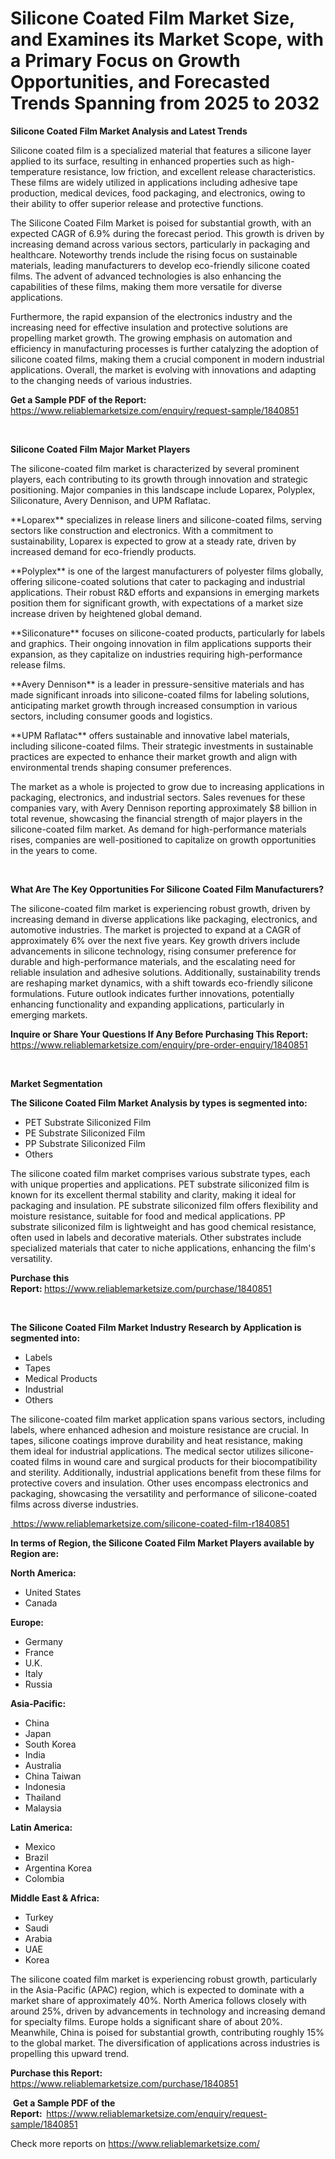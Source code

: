 <p><h1>Silicone Coated Film Market Size, and Examines its Market Scope, with a Primary Focus on Growth Opportunities, and Forecasted Trends Spanning from 2025 to 2032</h1></p><p><strong>Silicone Coated Film Market Analysis and Latest Trends</strong></p>
<p><p>Silicone coated film is a specialized material that features a silicone layer applied to its surface, resulting in enhanced properties such as high-temperature resistance, low friction, and excellent release characteristics. These films are widely utilized in applications including adhesive tape production, medical devices, food packaging, and electronics, owing to their ability to offer superior release and protective functions.</p><p>The Silicone Coated Film Market is poised for substantial growth, with an expected CAGR of 6.9% during the forecast period. This growth is driven by increasing demand across various sectors, particularly in packaging and healthcare. Noteworthy trends include the rising focus on sustainable materials, leading manufacturers to develop eco-friendly silicone coated films. The advent of advanced technologies is also enhancing the capabilities of these films, making them more versatile for diverse applications.</p><p>Furthermore, the rapid expansion of the electronics industry and the increasing need for effective insulation and protective solutions are propelling market growth. The growing emphasis on automation and efficiency in manufacturing processes is further catalyzing the adoption of silicone coated films, making them a crucial component in modern industrial applications. Overall, the market is evolving with innovations and adapting to the changing needs of various industries.</p></p>
<p><strong>Get a Sample PDF of the Report:&nbsp;</strong> <a href="https://www.reliablemarketsize.com/enquiry/request-sample/1840851?utm_campaign=2640&utm_medium=2&utm_source=Github&utm_content=ia&utm_term=01042025&utm_id=silicone-coated-film">https://www.reliablemarketsize.com/enquiry/request-sample/1840851</a></p>
<p>&nbsp;</p>
<p><strong>Silicone Coated Film Major Market Players</strong></p>
<p><p>The silicone-coated film market is characterized by several prominent players, each contributing to its growth through innovation and strategic positioning. Major companies in this landscape include Loparex, Polyplex, Siliconature, Avery Dennison, and UPM Raflatac.</p><p>**Loparex** specializes in release liners and silicone-coated films, serving sectors like construction and electronics. With a commitment to sustainability, Loparex is expected to grow at a steady rate, driven by increased demand for eco-friendly products. </p><p>**Polyplex** is one of the largest manufacturers of polyester films globally, offering silicone-coated solutions that cater to packaging and industrial applications. Their robust R&D efforts and expansions in emerging markets position them for significant growth, with expectations of a market size increase driven by heightened global demand.</p><p>**Siliconature** focuses on silicone-coated products, particularly for labels and graphics. Their ongoing innovation in film applications supports their expansion, as they capitalize on industries requiring high-performance release films.</p><p>**Avery Dennison** is a leader in pressure-sensitive materials and has made significant inroads into silicone-coated films for labeling solutions, anticipating market growth through increased consumption in various sectors, including consumer goods and logistics.</p><p>**UPM Raflatac** offers sustainable and innovative label materials, including silicone-coated films. Their strategic investments in sustainable practices are expected to enhance their market growth and align with environmental trends shaping consumer preferences.</p><p>The market as a whole is projected to grow due to increasing applications in packaging, electronics, and industrial sectors. Sales revenues for these companies vary, with Avery Dennison reporting approximately $8 billion in total revenue, showcasing the financial strength of major players in the silicone-coated film market. As demand for high-performance materials rises, companies are well-positioned to capitalize on growth opportunities in the years to come.</p></p>
<p>&nbsp;</p>
<p><strong>What Are The Key Opportunities For Silicone Coated Film Manufacturers?</strong></p>
<p><p>The silicone-coated film market is experiencing robust growth, driven by increasing demand in diverse applications like packaging, electronics, and automotive industries. The market is projected to expand at a CAGR of approximately 6% over the next five years. Key growth drivers include advancements in silicone technology, rising consumer preference for durable and high-performance materials, and the escalating need for reliable insulation and adhesive solutions. Additionally, sustainability trends are reshaping market dynamics, with a shift towards eco-friendly silicone formulations. Future outlook indicates further innovations, potentially enhancing functionality and expanding applications, particularly in emerging markets.</p></p>
<p><strong>Inquire or Share Your Questions If Any Before Purchasing This Report:</strong> <a href="https://www.reliablemarketsize.com/enquiry/pre-order-enquiry/1840851?utm_campaign=2640&utm_medium=2&utm_source=Github&utm_content=ia&utm_term=01042025&utm_id=silicone-coated-film">https://www.reliablemarketsize.com/enquiry/pre-order-enquiry/1840851</a></p>
<p>&nbsp;</p>
<p><strong>Market Segmentation</strong></p>
<p><strong>The Silicone Coated Film Market Analysis by types is segmented into:</strong></p>
<p><ul><li>PET Substrate Siliconized Film</li><li>PE Substrate Siliconized Film</li><li>PP Substrate Siliconized Film</li><li>Others</li></ul></p>
<p><p>The silicone coated film market comprises various substrate types, each with unique properties and applications. PET substrate siliconized film is known for its excellent thermal stability and clarity, making it ideal for packaging and insulation. PE substrate siliconized film offers flexibility and moisture resistance, suitable for food and medical applications. PP substrate siliconized film is lightweight and has good chemical resistance, often used in labels and decorative materials. Other substrates include specialized materials that cater to niche applications, enhancing the film's versatility.</p></p>
<p><strong>Purchase this Report:&nbsp;</strong><a href="https://www.reliablemarketsize.com/purchase/1840851?utm_campaign=2640&utm_medium=2&utm_source=Github&utm_content=ia&utm_term=01042025&utm_id=silicone-coated-film">https://www.reliablemarketsize.com/purchase/1840851</a></p>
<p>&nbsp;</p>
<p><strong>The Silicone Coated Film Market Industry Research by Application is segmented into:</strong></p>
<p><ul><li>Labels</li><li>Tapes</li><li>Medical Products</li><li>Industrial</li><li>Others</li></ul></p>
<p><p>The silicone-coated film market application spans various sectors, including labels, where enhanced adhesion and moisture resistance are crucial. In tapes, silicone coatings improve durability and heat resistance, making them ideal for industrial applications. The medical sector utilizes silicone-coated films in wound care and surgical products for their biocompatibility and sterility. Additionally, industrial applications benefit from these films for protective covers and insulation. Other uses encompass electronics and packaging, showcasing the versatility and performance of silicone-coated films across diverse industries.</p></p>
<p><a href="https://www.reliablemarketsize.com/silicone-coated-film-r1840851?utm_campaign=2640&utm_medium=2&utm_source=Github&utm_content=ia&utm_term=01042025&utm_id=silicone-coated-film">&nbsp;https://www.reliablemarketsize.com/silicone-coated-film-r1840851</a></p>
<p><strong>In terms of Region, the Silicone Coated Film Market Players available by Region are:</strong></p>
<p>
    <p> <strong> North America: </strong>
        <ul>
            <li>United States</li>
            <li>Canada</li>
        </ul>
        </p> 
    <p> <strong> Europe: </strong>
        <ul>
            <li>Germany</li>
            <li>France</li>
            <li>U.K.</li>
            <li>Italy</li>
            <li>Russia</li>
        </ul>
        </p> 
    <p> <strong> Asia-Pacific: </strong>
        <ul>
            <li>China</li>
            <li>Japan</li>
            <li>South Korea</li>
            <li>India</li>
            <li>Australia</li>
            <li>China Taiwan</li>
            <li>Indonesia</li>
            <li>Thailand</li>
            <li>Malaysia</li>
        </ul>
        </p> 
    <p> <strong> Latin America: </strong>
        <ul>
            <li>Mexico</li>
            <li>Brazil</li>
            <li>Argentina Korea</li>
            <li>Colombia</li>
        </ul>
        </p> 
    <p> <strong> Middle East & Africa: </strong>
        <ul>
            <li>Turkey</li>
            <li>Saudi</li>
            <li>Arabia</li>
            <li>UAE</li>
            <li>Korea</li>
        </ul>
    </p>
    </p>
<p><p>The silicone coated film market is experiencing robust growth, particularly in the Asia-Pacific (APAC) region, which is expected to dominate with a market share of approximately 40%. North America follows closely with around 25%, driven by advancements in technology and increasing demand for specialty films. Europe holds a significant share of about 20%. Meanwhile, China is poised for substantial growth, contributing roughly 15% to the global market. The diversification of applications across industries is propelling this upward trend.</p></p>
<p><strong>Purchase this Report: </strong><a href="https://www.reliablemarketsize.com/purchase/1840851?utm_campaign=2640&utm_medium=2&utm_source=Github&utm_content=ia&utm_term=01042025&utm_id=silicone-coated-film">https://www.reliablemarketsize.com/purchase/1840851</a></p>
<p>&nbsp;<strong>Get a Sample PDF of the Report:&nbsp;&nbsp;</strong><a href="https://www.reliablemarketsize.com/enquiry/request-sample/1840851?utm_campaign=2640&utm_medium=2&utm_source=Github&utm_content=ia&utm_term=01042025&utm_id=silicone-coated-film">https://www.reliablemarketsize.com/enquiry/request-sample/1840851</a></p>
<p><strong></strong></p>
<p>Check more reports on <a href="https://www.reliablemarketsize.com/?utm_campaign=2640&utm_medium=2&utm_source=Github&utm_content=ia&utm_term=01042025&utm_id=silicone-coated-film">https://www.reliablemarketsize.com/</a></p>
